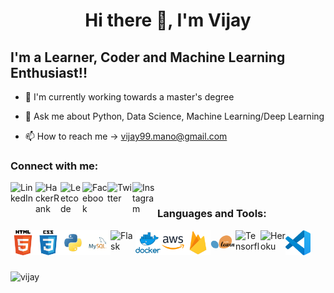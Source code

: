 ### <h1 align="center">  Hi there 👋, I'm Vijay </h1>

## I'm a Learner, Coder and Machine Learning Enthusiast!!


- 🔭 I'm currently working towards a master's degree

- 💬 Ask me about Python, Data Science, Machine Learning/Deep Learning
- 📫 How to reach me -> vijay99.mano@gmail.com


### <h3>Connect with me: </h3>

<a href="https://www.linkedin.com/in/vijay-mano/"> <img align="left" alt="LinkedIn" width="40px" src="https://cdn.jsdelivr.net/npm/simple-icons@v3/icons/linkedin.svg" /> </a>
<a href="https://www.hackerrank.com/vijay99_mano"> <img align="left" alt="HackerRank" width="40px" src="https://cdn.jsdelivr.net/npm/simple-icons@v3/icons/hackerrank.svg" /> </a>
<a href="https://leetcode.com/user3317P/"> <img align="left" alt="Leetcode" width="35px" src="https://cdn.jsdelivr.net/npm/simple-icons@v3/icons/leetcode.svg" /> </a>
<a href="https://www.facebook.com/vijay.mano99"><img align="left" alt="Facebook" width="40px" src="https://cdn.jsdelivr.net/npm/simple-icons@v3/icons/facebook.svg" /></a>
<a href="https://twitter.com/vijaymano99"><img align="left" alt="Twitter" width="40px" src="https://cdn.jsdelivr.net/npm/simple-icons@v3/icons/twitter.svg" /></a>

<a href="https://www.instagram.com/vi.j._"><img align="left" alt="Instagram" width="40px" src="https://cdn.jsdelivr.net/npm/simple-icons@v3/icons/instagram.svg" /></a>

<br />

### <h3> Languages and Tools: </h3>


<img align="left" alt="HTML5" width="40px" src="https://raw.githubusercontent.com/github/explore/80688e429a7d4ef2fca1e82350fe8e3517d3494d/topics/html/html.png" />
<img align="left" alt="CSS3" width="40px" src="https://raw.githubusercontent.com/github/explore/80688e429a7d4ef2fca1e82350fe8e3517d3494d/topics/css/css.png" />

<img align="left" alt="Python" width="40px" src="https://raw.githubusercontent.com/github/explore/80688e429a7d4ef2fca1e82350fe8e3517d3494d/topics/python/python.png" />
<img align="left" alt="MySQL" width="40px" src="https://raw.githubusercontent.com/github/explore/e94815998e4e0713912fed477a1f346ec04c3da2/topics/mysql/mysql.png" />
<img align="left" alt="Flask" src="https://www.vectorlogo.zone/logos/pocoo_flask/pocoo_flask-icon.svg" width="40" height="40"/>
<img align="left" alt="Docker" width="40px" src="https://raw.githubusercontent.com/github/explore/80688e429a7d4ef2fca1e82350fe8e3517d3494d/topics/docker/docker.png" />
<img align="left" alt="AWS" width="40px" src="https://raw.githubusercontent.com/github/explore/80688e429a7d4ef2fca1e82350fe8e3517d3494d/topics/aws/aws.png" />
<img align="left" alt="Firebase" width="40px" src="https://raw.githubusercontent.com/github/explore/361e2821e2dea67711cde99c9c40ed357061cf27/topics/firebase/firebase.png" />
<img align="left" alt="scikit-learn" width="40px" src="https://raw.githubusercontent.com/github/explore/80688e429a7d4ef2fca1e82350fe8e3517d3494d/topics/scikit-learn/scikit-learn.png" />
<img align="left" alt="Tensorflow" src="https://www.vectorlogo.zone/logos/tensorflow/tensorflow-icon.svg" alt="tensorflow" width="40" height="40"/> 

<img align="left" alt="Heroku" width="40px" src="https://github.com/heroku/favicon/raw/master/favicon.iconset/icon_32x32.png" />
<img align="left" alt="Visual Studio Code" width="40px" src="https://raw.githubusercontent.com/github/explore/80688e429a7d4ef2fca1e82350fe8e3517d3494d/topics/visual-studio-code/visual-studio-code.png" />
<br /> <br /> <br />

<img align="center" src="https://github-readme-stats.vercel.app/api?username=vijay-2012&show_icons=true&locale=en" alt="vijay" /></p>
